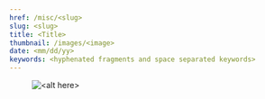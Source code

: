 ```yaml
---
href: /misc/<slug>
slug: <slug>
title: <Title>
thumbnail: /images/<image>
date: <mm/dd/yy>
keywords: <hyphenated fragments and space separated keywords>
---
```


<figure class="image is-3by1">
    <img src="<src here>" alt="<alt here>" style="object-fit:scale-down"/>
</figure>
